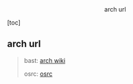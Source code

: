 <center> arch url</center>





[toc]







## arch url

> bast:   [arch wiki](https://archlinux.org/)
>
> osrc: [osrc](https://arch-linux.osrc.com/)